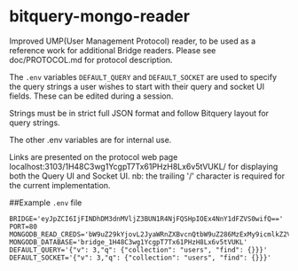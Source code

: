 # bitquery-mongo-reader
Improved UMP(User Management Protocol) reader, to be used as a reference work for additional Bridge readers.
Please see doc/PROTOCOL.md for protocol description.

The ```.env``` variables ```DEFAULT_QUERY``` and ```DEFAULT_SOCKET``` are used to specify the query strings a user wishes to start with their query and socket UI fields. These can be edited during a session.

Strings must be in strict full JSON format and follow Bitquery layout for query strings.

The other .env variables are for internal use.

Links are presented on the protocol web page localhost:3103/1H48C3wg1YcgpT7Tx61PHzH8Lx6v5tVUKL/ for displaying both the Query UI and Socket UI.
nb: the trailing '/' character is required for the current implementation.

##Example ```.env``` file

```
BRIDGE='eyJpZCI6IjFINDhDM3dnMVljZ3BUN1R4NjFQSHpIOEx4NnY1dFZVS0wifQ=='
PORT=80
MONGODB_READ_CREDS='bW9uZ29kYjovL2JyaWRnZXBvcnQtbW9uZ286MzExMy9icmlkZ2VfMUg0OEMzd2cxWWNncFQ3VHg2MVBIekg4THg2djV0VlVLTA=='
MONGODB_DATABASE='bridge_1H48C3wg1YcgpT7Tx61PHzH8Lx6v5tVUKL'
DEFAULT_QUERY='{"v": 3,"q": {"collection": "users", "find": {}}}'
DEFAULT_SOCKET='{"v": 3,"q": {"collection": "users", "find": {}}}'
```
